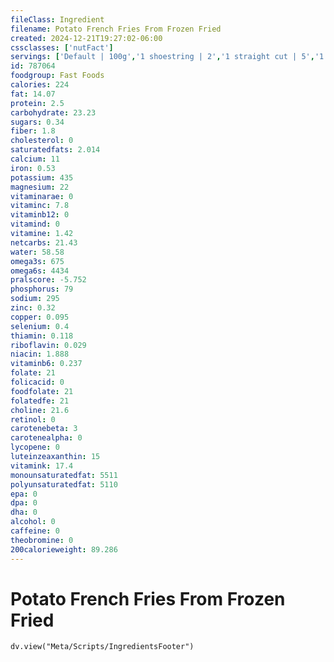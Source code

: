 ```yaml
---
fileClass: Ingredient
filename: Potato French Fries From Frozen Fried
created: 2024-12-21T19:27:02-06:00
cssclasses: ['nutFact']
servings: ['Default | 100g','1 shoestring | 2','1 straight cut | 5','1 wedge | 9','1 crinkle cut | 5','1 cup | 60']
id: 787064
foodgroup: Fast Foods
calories: 224
fat: 14.07
protein: 2.5
carbohydrate: 23.23
sugars: 0.34
fiber: 1.8
cholesterol: 0
saturatedfats: 2.014
calcium: 11
iron: 0.53
potassium: 435
magnesium: 22
vitaminarae: 0
vitaminc: 7.8
vitaminb12: 0
vitamind: 0
vitamine: 1.42
netcarbs: 21.43
water: 58.58
omega3s: 675
omega6s: 4434
pralscore: -5.752
phosphorus: 79
sodium: 295
zinc: 0.32
copper: 0.095
selenium: 0.4
thiamin: 0.118
riboflavin: 0.029
niacin: 1.888
vitaminb6: 0.237
folate: 21
folicacid: 0
foodfolate: 21
folatedfe: 21
choline: 21.6
retinol: 0
carotenebeta: 3
carotenealpha: 0
lycopene: 0
luteinzeaxanthin: 15
vitamink: 17.4
monounsaturatedfat: 5511
polyunsaturatedfat: 5110
epa: 0
dpa: 0
dha: 0
alcohol: 0
caffeine: 0
theobromine: 0
200calorieweight: 89.286
---
```


# Potato French Fries From Frozen Fried

```dataviewjs
dv.view("Meta/Scripts/IngredientsFooter")
```